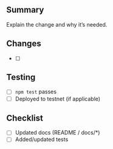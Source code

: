 ## Summary
Explain the change and why it’s needed.

## Changes
- [ ]

## Testing
- [ ] `npm test` passes
- [ ] Deployed to testnet (if applicable)

## Checklist
- [ ] Updated docs (README / docs/*)
- [ ] Added/updated tests
